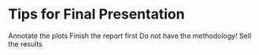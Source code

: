 # Tips for Final Presentation

Annotate the plots
Finish the report first
Do not have the methodology!
Sell the results